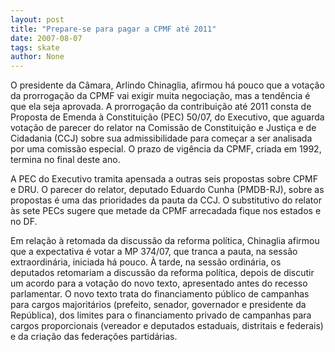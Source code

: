 ```yaml
---
layout: post
title: "Prepare-se para pagar a CPMF até 2011"
date: 2007-08-07
tags: skate
author: None
---
```

O presidente da C&acirc;mara, Arlindo Chinaglia, afirmou h&aacute; pouco que a vota&ccedil;&atilde;o da prorroga&ccedil;&atilde;o da CPMF vai exigir muita negocia&ccedil;&atilde;o, mas a tend&ecirc;ncia &eacute; que ela seja aprovada. A prorroga&ccedil;&atilde;o da contribui&ccedil;&atilde;o at&eacute; 2011 consta de Proposta de Emenda &agrave; Constitui&ccedil;&atilde;o (PEC) 50/07, do Executivo, que aguarda vota&ccedil;&atilde;o de parecer do relator na Comiss&atilde;o de Constitui&ccedil;&atilde;o e Justi&ccedil;a e de Cidadania (CCJ) sobre sua admissibilidade para come&ccedil;ar a ser analisada por uma comiss&atilde;o especial. O prazo de vig&ecirc;ncia da CPMF, criada em 1992, termina no final deste ano.

A PEC do Executivo tramita apensada a outras seis propostas sobre CPMF e DRU. O parecer do relator, deputado Eduardo Cunha (PMDB-RJ), sobre as propostas &eacute; uma das prioridades da pauta da CCJ. O substitutivo do relator &agrave;s sete PECs sugere que metade da CPMF arrecadada fique nos estados e no DF.

Em rela&ccedil;&atilde;o &agrave; retomada da discuss&atilde;o da reforma pol&iacute;tica, Chinaglia afirmou que a expectativa &eacute; votar a MP 374/07, que tranca a pauta, na sess&atilde;o extraordin&aacute;ria, iniciada h&aacute; pouco. &Agrave; tarde, na sess&atilde;o ordin&aacute;ria, os deputados retomariam a discuss&atilde;o da reforma pol&iacute;tica, depois de discutir um acordo para a vota&ccedil;&atilde;o do novo texto, apresentado antes do recesso parlamentar. O novo texto trata do financiamento p&uacute;blico de campanhas para cargos majorit&aacute;rios (prefeito, senador, governador e presidente da Rep&uacute;blica), dos limites para o financiamento privado de campanhas para cargos proporcionais (vereador e deputados estaduais, distritais e federais) e da cria&ccedil;&atilde;o das federa&ccedil;&otilde;es partid&aacute;rias.
 